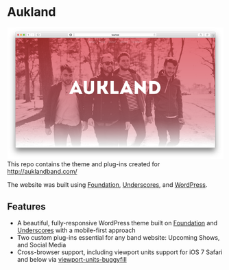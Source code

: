 Aukland
===

![alt text](/wp-content/themes/aukland/screenshot.png "Screenshot of the Aukland website")
This repo contains the theme and plug-ins created for http://auklandband.com/

The website was built using [Foundation](http://foundation.zurb.com "Zurb's Foundation Homepage"), [Underscores](http://underscores.me "Underscores Homepage"), and [WordPress](https://wordpress.org "WordPress Homepage").

## Features

* A beautiful, fully-responsive WordPress theme built on [Foundation](http://foundation.zurb.com "Zurb's Foundation Homepage") and [Underscores](http://underscores.me "Underscores Homepage") with a mobile-first approach
* Two custom plug-ins essential for any band website: Upcoming Shows, and Social Media
* Cross-browser support, including viewport units support for iOS 7 Safari and below via [viewport-units-buggyfill](https://github.com/rodneyrehm/viewport-units-buggyfill "viewport-units-buggyfill repo")